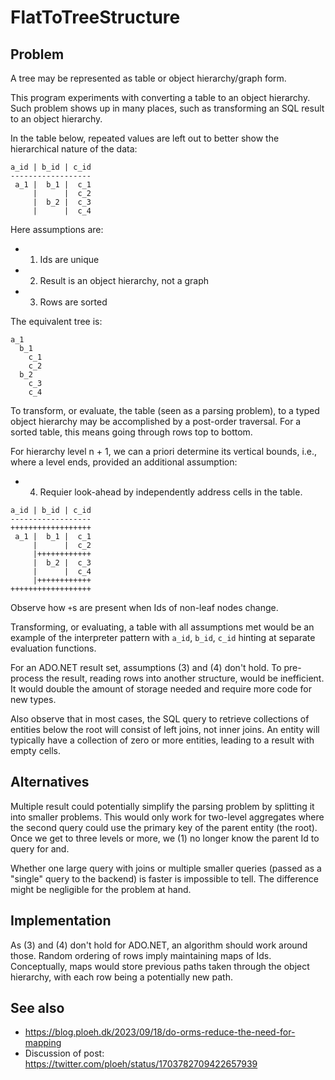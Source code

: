 # FlatToTreeStructure

## Problem

A tree may be represented as table or object hierarchy/graph form.

This program experiments with converting a table to an object hierarchy. Such
problem shows up in many places, such as transforming an SQL result to an object
hierarchy.

In the table below, repeated values are left out to better show the hierarchical
nature of the data:

```text
a_id | b_id | c_id
------------------
 a_1 |  b_1 |  c_1
     |      |  c_2
     |  b_2 |  c_3
     |      |  c_4
```

Here assumptions are:

- 1. Ids are unique
- 2. Result is an object hierarchy, not a graph
- 3. Rows are sorted

The equivalent tree is:

```text
a_1
  b_1
    c_1
    c_2
  b_2
    c_3
    c_4
```

To transform, or evaluate, the table (seen as a parsing problem), to a typed
object hierarchy may be accomplished by a post-order traversal. For a sorted
table, this means going through rows top to bottom.

For hierarchy level n + 1, we can a priori determine its vertical bounds, i.e.,
where a level ends, provided an additional assumption:

- 4. Requier look-ahead by independently address cells in the table.

```text
a_id | b_id | c_id
------------------
++++++++++++++++++
 a_1 |  b_1 |  c_1
     |      |  c_2
     |++++++++++++
     |  b_2 |  c_3
     |      |  c_4
     |++++++++++++
++++++++++++++++++
```

Observe how `+`s are present when Ids of non-leaf nodes change.

Transforming, or evaluating, a table with all assumptions met would be an
example of the interpreter pattern with `a_id`, `b_id`, `c_id` hinting at
separate evaluation functions.

For an ADO.NET result set, assumptions (3) and (4) don't hold. To pre-process
the result, reading rows into another structure, would be inefficient. It would
double the amount of storage needed and require more code for new types.

Also observe that in most cases, the SQL query to retrieve collections of
entities below the root will consist of left joins, not inner joins. An entity
will typically have a collection of zero or more entities, leading to a result
with empty cells.

## Alternatives

Multiple result could potentially simplify the parsing problem by splitting it
into smaller problems. This would only work for two-level aggregates where the
second query could use the primary key of the parent entity (the root). Once we
get to three levels or more, we (1) no longer know the parent Id to query for
and.

Whether one large query with joins or multiple smaller queries (passed as a
"single" query to the backend) is faster is impossible to tell. The difference
might be negligible for the problem at hand.

## Implementation

As (3) and (4) don't hold for ADO.NET, an algorithm should work around those.
Random ordering of rows imply maintaining maps of Ids. Conceptually, maps would
store previous paths taken through the object hierarchy, with each row being a
potentially new path.

## See also

- https://blog.ploeh.dk/2023/09/18/do-orms-reduce-the-need-for-mapping
- Discussion of post: https://twitter.com/ploeh/status/1703782709422657939
